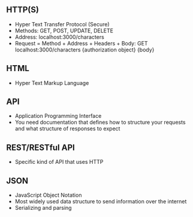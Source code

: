 ## HTTP(S)
- Hyper Text Transfer Protocol (Secure)
- Methods: GET, POST, UPDATE, DELETE
- Address: localhost:3000/characters
- Request = Method + Address + Headers + Body: GET localhost:3000/characters {authorization object} {body}

## HTML
- Hyper Text Markup Language

## API
- Application Programming Interface
- You need documentation that defines how to structure your requests and what structure of responses to expect 

## REST/RESTful API
- Specific kind of API that uses HTTP

## JSON
- JavaScript Object Notation
- Most widely used data structure to send information over the internet
- Serializing and parsing